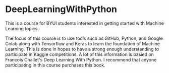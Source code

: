 # DeepLearningWithPython
This is a course for BYUI students interested in getting started with Machine Learning topics.

The focus of this course is to use tools such as GitHub, Python, and Google Colab along with Tensorflow and Keras to learn the foundation of Machine Learning. This is done in hopes to have a strong enough understanding to participate in Kaggle competitions. A lot of this information is basied on Francois Challet's Deep Learning With Python. I recommend that anyone participating in this course purchases this book.  
